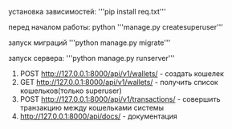 установка зависимостей: '''pip install req.txt'''

перед началом работы: python '''manage.py createsuperuser'''

запуск миграций '''python manage.py migrate'''

запуск сервера: '''python manage.py runserver'''

1. POST http://127.0.0.1:8000/api/v1/wallets/ - создать кошелек
2. GET http://127.0.0.1:8000/api/v1/wallets/ - получить список кошельков(только superuser)
3. POST http://127.0.0.1:8000/api/v1/transactions/ - совершить транзакцию между кошельками системы
4. http://127.0.0.1:8000/api/docs/ - документация

